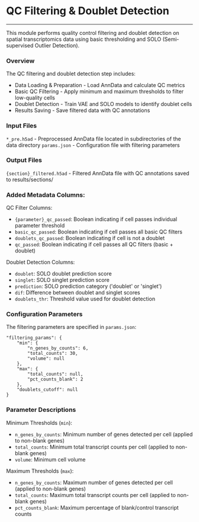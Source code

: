 # QC Filtering & Doublet Detection
---
This module performs quality control filtering and doublet detection on spatial transcriptomics data using basic thresholding and SOLO (Semi-supervised Outlier Detection).

### Overview
The QC filtering and doublet detection step includes:

- Data Loading & Preparation - Load AnnData and calculate QC metrics
- Basic QC Filtering - Apply minimum and maximum thresholds to filter low-quality cells
- Doublet Detection - Train VAE and SOLO models to identify doublet cells
- Results Saving - Save filtered data with QC annotations

### Input Files
`*_pre.h5ad` - Preprocessed AnnData file located in subdirectories of the data directory
`params.json` - Configuration file with filtering parameters

### Output Files
`{section}_filtered.h5ad` - Filtered AnnData file with QC annotations saved to results/sections/

### Added Metadata Columns:

QC Filter Columns:
- `{parameter}_qc_passed`: Boolean indicating if cell passes individual parameter threshold
- `basic_qc_passed`: Boolean indicating if cell passes all basic QC filters
- `doublets_qc_passed`: Boolean indicating if cell is not a doublet
- `qc_passed`: Boolean indicating if cell passes all QC filters (basic + doublet)

Doublet Detection Columns:
- `doublet`: SOLO doublet prediction score
- `singlet`: SOLO singlet prediction score
- `prediction`: SOLO prediction category ('doublet' or 'singlet')
- `dif`: Difference between doublet and singlet scores
- `doublets_thr`: Threshold value used for doublet detection
  
### Configuration Parameters
The filtering parameters are specified in `params.json`:

    "filtering_params": {
        "min": {
            "n_genes_by_counts": 6,
            "total_counts": 30,
            "volume": null
        },
        "max": {
            "total_counts": null,
            "pct_counts_blank": 2
        },
        "doublets_cutoff": null
    }

### Parameter Descriptions
Minimum Thresholds (`min`):

- `n_genes_by_counts`: Minimum number of genes detected per cell (applied to non-blank genes)
- `total_counts`: Minimum total transcript counts per cell (applied to non-blank genes)
- `volume`: Minimum cell volume

Maximum Thresholds (`max`):

- `n_genes_by_counts`: Maximum number of genes detected per cell (applied to non-blank genes)
- `total_counts`: Maximum total transcript counts per cell (applied to non-blank genes)
- `pct_counts_blank`: Maximum percentage of blank/control transcript counts


